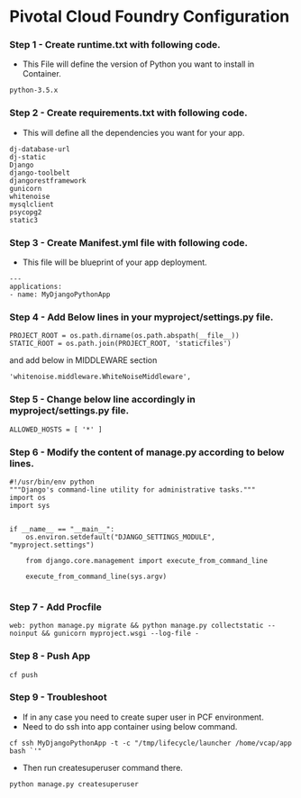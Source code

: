 # Pivotal Cloud Foundry Configuration

### Step 1 - Create runtime.txt with following code.
-   This File will define the version of Python you want to install in Container.
~~~
python-3.5.x
~~~

### Step 2 - Create requirements.txt with following code.
-   This will define all the dependencies you want for your app.
~~~
dj-database-url
dj-static
Django
django-toolbelt
djangorestframework
gunicorn
whitenoise
mysqlclient
psycopg2
static3
~~~

### Step 3 - Create Manifest.yml file with following code.
-   This file will be blueprint of your app deployment.
~~~
---
applications:
- name: MyDjangoPythonApp
~~~

### Step 4 - Add Below lines in your myproject/settings.py file.
~~~
PROJECT_ROOT = os.path.dirname(os.path.abspath(__file__))
STATIC_ROOT = os.path.join(PROJECT_ROOT, 'staticfiles')
~~~

and add below in MIDDLEWARE section
~~~
'whitenoise.middleware.WhiteNoiseMiddleware',
~~~

### Step 5 - Change below line accordingly in myproject/settings.py file.
~~~
ALLOWED_HOSTS = [ '*' ]
~~~

### Step 6 - Modify the content of manage.py according to below lines.
~~~
#!/usr/bin/env python
"""Django's command-line utility for administrative tasks."""
import os
import sys


if __name__ == "__main__":
    os.environ.setdefault("DJANGO_SETTINGS_MODULE", "myproject.settings")

    from django.core.management import execute_from_command_line

    execute_from_command_line(sys.argv)
   
~~~

### Step 7 - Add Procfile
~~~
web: python manage.py migrate && python manage.py collectstatic --noinput && gunicorn myproject.wsgi --log-file -
~~~ 

### Step 8 - Push App
~~~
cf push
~~~

### Step 9 - Troubleshoot
-   If in any case you need to create super user in PCF environment.
-   Need to do ssh into app container using below command.
~~~
cf ssh MyDjangoPythonApp -t -c "/tmp/lifecycle/launcher /home/vcap/app bash `'"
~~~ 

-   Then run createsuperuser command there.
~~~
python manage.py createsuperuser
~~~
